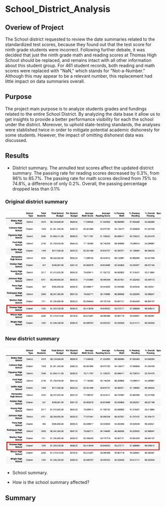 # School_District_Analysis
## Overiew of Project
The School district requested to review the date summaries related to the standardized test scores, because they found out that the test score for ninth grade students were incorrect. Following further debate, it was decided that just the ninth grade math and reading scores at Thomas High School should be replaced, and remains intact with all other information about this student group. 
For 461 student records, both reading and math scores were replaced with "NaN," which stands for "Not-a-Number." Although this may appear to be a relevant number, this replacement had little impact on data summaries overall.

## Purpose
The project main purpose is to analyze students grades and fundings related to the entire School District. By analyzing the data base it allow us to get insights to provide a better performance visibility for each the school under the district. 
Moreover, to uphold state-testing standards, the analyses were stablished twice in order to mitigate potential academic dishonesty for some students. However, the impact of omitting dishonest data was discussed.

## Results
- District summary.
The annulled test scores affect the updated district summary. The passing rate for reading scores decreased by 0.3%, from 86% to 85.7%. The passing rate for math scores declined from 75% to 74.8%, a difference of only 0.2%. Overall, the passing percentage dropped less than 0.1%

### Original district summary
![Original_summary](Resources/original_school_summary.png)
### New district summary
![Original_summary](Resources/original_school_summary.png)

- School summary.


- How is the school summary affected?

## Summary